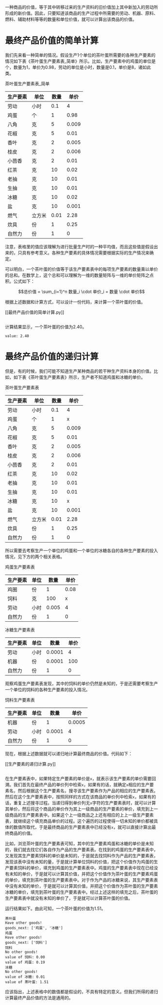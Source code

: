 一种商品的价值，等于其中转移过来的生产资料的旧价值加上其中新加入的劳动所形成的新价值。因此，只要知道该商品的生产过程中所需要的劳动、机器、原料、燃料、辅助材料等等的数量和单位价值，就可以计算出该商品的价值。

# 最终产品价值的简单计算

我们先来看一种简单的情况。假设生产1个单位的茶叶蛋所需要的各种生产要素的情况如下表《茶叶蛋生产要素表_简单》所示。比如，生产要素中的鸡蛋的单位是个，数量为1，单价为0.98，劳动的单位是小时，数量是0.1，单价是8，诸如此类。

茶叶蛋生产要素表_简单

| **生产要素** | **单位** | **数量** | **单价** |
| -------- | ------ | ------ | ------ |
| 劳动       | 小时     | 0.1    | 4      |
| 鸡蛋       | 个      | 1      | 0.98   |
| 八角       | 克      | 5      | 0.009  |
| 花椒       | 克      | 5      | 0.01   |
| 香叶       | 克      | 2      | 0.005  |
| 桂皮       | 克      | 2      | 0.006  |
| 小茴香      | 克      | 2      | 0.01   |
| 红茶       | 克      | 10     | 0.02   |
| 老抽       | 克      | 10     | 0.01   |
| 生抽       | 克      | 10     | 0.01   |
| 冰糖       | 克      | 10     | 0.02   |
| 盐        | 克      | 10     | 0.001  |
| 燃气       | 立方米    | 0.01   | 2.28   |
| 炊具       | 份      | 1      | 0.25   |
| 自然力      | 份      | 1      | 0      |

注意，表格里的值应该理解为进行批量生产时的一种平均值，而且这些值是假设出来的，只具有参考意义。各种生产要素的具体情况需要根据实际的生产情况来确定。

可以明白，一个茶叶蛋的价值等于该生产要素表中的每项生产要素的数量乘以单价的总和。在数学上，这个总和可以理解为一维的数量矩阵与一维的单价矩阵之点积。公式如下：

$$总价值 = \sum_{i=1}^n 数量_i \cdot 单价_i = 数量 \cdot 单价$$

根据上述数据和计算方式，可以设计一份代码，来计算一个茶叶蛋的价值。

[[最终产品价值的简单计算.py]]

```

```

计算结果显示，一个茶叶蛋的价值为2.40。

```
value: 2.40
```

# 最终产品价值的递归计算

但是，有的时候，我们可能不知道生产某种商品的若干种生产资料本身的价值。比如，如下表《茶叶蛋生产要素表》所示，生产者不知道鸡蛋和冰糖的单价。

茶叶蛋生产要素表

| **生产要素** | **单位** | **数量** | **单价** |
| -------- | ------ | ------ | ------ |
| 劳动       | 小时     | 0.1    | 4      |
| 鸡蛋       | 个      | 1      | x      |
| 八角       | 克      | 5      | 0.009  |
| 花椒       | 克      | 5      | 0.01   |
| 香叶       | 克      | 2      | 0.005  |
| 桂皮       | 克      | 2      | 0.006  |
| 小茴香      | 克      | 2      | 0.01   |
| 红茶       | 克      | 10     | 0.02   |
| 老抽       | 克      | 10     | 0.01   |
| 生抽       | 克      | 10     | 0.01   |
| 冰糖       | 克      | 10     | x      |
| 盐        | 克      | 10     | 0.001  |
| 燃气       | 立方米    | 0.01   | 2.28   |
| 炊具       | 份      | 1      | 0.25   |
| 自然力      | 份      | 1      | 0      |

所以需要去考察生产一个单位的鸡蛋和一个单位的冰糖各自的各种生产要素的投入情况，见下方的两个相关表格。

鸡蛋生产要素表

| **生产要素** | **单位** | **数量** | **单价** |
| -------- | ------ | ------ | ------ |
| 鸡圈       | 份      | 1      | 0.08   |
| 饲料       | 克      | 100    | x      |
| 劳动       | 小时     | 0.005  | 4      |
| 自然力      | 份      | 1      | 0      |

冰糖生产要素表

| **生产要素** | **单位** | **数量** | **单价** |
| -------- | ------ | ------ | ------ |
| 劳动       | 小时     | 0.0001 | 4      |
| 机器       | 份      | 0.0001 | 100    |
| 自然力      | 份      | 1      | 0      |

观察鸡蛋生产要素表发现，其中的饲料的单价仍然是未知的，于是还需要考察生产一个单位的饲料的各种生产要素的投入情况。

饲料生产要素表

| **生产要素** | **单位** | **数量** | **单价** |
| -------- | ------ | ------ | ------ |
| 机器       | 份      | 1      | 0.0005 |
| 劳动       | 小时     | 0.0001 | 4      |
| 自然力      | 份      | 1      | 0      |

现在，根据上述数据就可以递归地计算最终商品的价值。代码如下：

[[生产要素的递归计算.py]]

```
```

在生产要素表中，如果特定生产要素的单价是`x`，就表示该生产要素的单价需要回溯。我们首先在最终产品的单价列中检索`x`，如果有的话，就确定`x`相应的生产要素名，然后根据这个生产要素名，搜寻该生产要素作为产品的相应的生产要素表。然后在这个生产要素表中，按照同样的方式在该商品的单价列中检索`x`，如果有的话，重复上述搜寻过程。当递归得到单价列无`x`字符的生产要素表时，就可以计算其单价，然后将这个商品的单价作为其上一级商品的生产要素的单价，填充到上一级商品的生产要素表中。如果这个上一级商品之上还有相应的上上一级生产要素表，就继续这个填充商品单价的过程。这个遍历的过程使得一切未知的单价都被具体的数值所取代，于是最终商品的生产要素表中已经没有`x`，就可以直接计算出最终商品的价值。

比如，浏览茶叶蛋的生产要素表可知，其中的生产要素鸡蛋和冰糖的单价是未知的，我们就去找它们各自作为产品的生产要素表。在找到的鸡蛋的生产要素表中，又发现其生产要素饲料的单价是未知的，于是就去找饲料作为产品的生产要素表，发现该表中没有未知的量，于是就计算单位饲料的价值，把这个价值作为鸡蛋的生产要素饲料的单价，填充到鸡蛋的生产要素表中。鸡蛋的生产要素表中现在已经没有未知的单价，于是就可以计算其价值，并把这个价值作为茶叶蛋的生产要素鸡蛋的单价，填充到茶叶蛋的生产要素表中。对于作为产品的冰糖来说，其生产要素表中没有未知的单价，于是就可以计算其价值，并把这个价值作为茶叶蛋的生产要素冰糖的单价，填充到茶叶蛋的生产要素表中。经过上述这样的填充之后，茶叶蛋的生产要素表中就没有未知的单价了，于是就可以计算茶叶蛋的价值。

运行结果如下。由此可知，一个茶叶蛋的价值为1.51。

```
茶叶蛋
Have other goods!
goods_next: ['鸡蛋', '冰糖']
鸡蛋
Have other goods!
goods_next: ['饲料']
饲料
No other goods!
value of 饲料: 0.00
value of 鸡蛋: 0.19
冰糖
No other goods!
value of 冰糖: 0.01
value of 茶叶蛋: 1.51
```

应该指出，上述表格中的数值都是假设的，不具有特定的意义。但我们所得的递归计算最终产品价值的方法是通用的。

